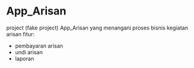 # App_Arisan
project (fake project) App_Arisan yang menangani proses bisnis kegiatan arisan
fitur:
- pembayaran arisan
- undi arisan
- laporan
